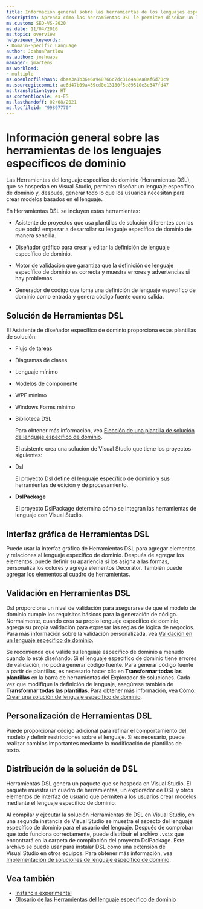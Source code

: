 ```yaml
---
title: Información general sobre las herramientas de los lenguajes específicos de dominio
description: Aprenda cómo las herramientas DSL le permiten diseñar un lenguaje específico de dominio y, después, generar todo lo que los usuarios deben tener para crear modelos basados en el lenguaje.
ms.custom: SEO-VS-2020
ms.date: 11/04/2016
ms.topic: overview
helpviewer_keywords:
- Domain-Specific Language
author: JoshuaPartlow
ms.author: joshuapa
manager: jmartens
ms.workload:
- multiple
ms.openlocfilehash: dbae3a1b36e6a948766c7dc31d4a8ea8af6d70c9
ms.sourcegitcommit: ae6d47b09a439cd0e13180f5e89510e3e347fd47
ms.translationtype: HT
ms.contentlocale: es-ES
ms.lasthandoff: 02/08/2021
ms.locfileid: "99897770"
---
```

# <a name="overview-of-domain-specific-language-tools"></a>Información general sobre las herramientas de los lenguajes específicos de dominio
Las Herramientas del lenguaje específico de dominio (Herramientas DSL), que se hospedan en Visual Studio, permiten diseñar un lenguaje específico de dominio y, después, generar todo lo que los usuarios necesitan para crear modelos basados en el lenguaje.

 En Herramientas DSL se incluyen estas herramientas:

- Asistente de proyectos que usa plantillas de solución diferentes con las que podrá empezar a desarrollar su lenguaje específico de dominio de manera sencilla.

- Diseñador gráfico para crear y editar la definición de lenguaje específico de dominio.

- Motor de validación que garantiza que la definición de lenguaje específico de dominio es correcta y muestra errores y advertencias si hay problemas.

- Generador de código que toma una definición de lenguaje específico de dominio como entrada y genera código fuente como salida.

## <a name="the-dsl-tools-solution"></a>Solución de Herramientas DSL
 El Asistente de diseñador específico de dominio proporciona estas plantillas de solución:

- Flujo de tareas

- Diagramas de clases

- Lenguaje mínimo

- Modelos de componente

- WPF mínimo

- Windows Forms mínimo

- Biblioteca DSL

  Para obtener más información, vea [Elección de una plantilla de solución de lenguaje específico de dominio](../modeling/choosing-a-domain-specific-language-solution-template.md).

  El asistente crea una solución de Visual Studio que tiene los proyectos siguientes:

- Dsl

   El proyecto Dsl define el lenguaje específico de dominio y sus herramientas de edición y de procesamiento.

- **DslPackage**

   El proyecto DslPackage determina cómo se integran las herramientas de lenguaje con Visual Studio.

## <a name="the-dsl-tools-graphical-interface"></a>Interfaz gráfica de Herramientas DSL
 Puede usar la interfaz gráfica de Herramientas DSL para agregar elementos y relaciones al lenguaje específico de dominio. Después de agregar los elementos, puede definir su apariencia si los asigna a las formas, personaliza los colores y agrega elementos Decorator. También puede agregar los elementos al cuadro de herramientas.

## <a name="validation-in-dsl-tools"></a>Validación en Herramientas DSL
 Dsl proporciona un nivel de validación para asegurarse de que el modelo de dominio cumple los requisitos básicos para la generación de código. Normalmente, cuando crea su propio lenguaje específico de dominio, agrega su propia validación para expresar las reglas de lógica de negocios. Para más información sobre la validación personalizada, vea [Validación en un lenguaje específico de dominio](../modeling/validation-in-a-domain-specific-language.md).

 Se recomienda que valide su lenguaje específico de dominio a menudo cuando lo esté diseñando. Si el lenguaje específico de dominio tiene errores de validación, no podrá generar código fuente. Para generar código fuente a partir de plantillas, es necesario hacer clic en **Transformar todas las plantillas** en la barra de herramientas del Explorador de soluciones. Cada vez que modifique la definición de lenguaje, asegúrese también de **Transformar todas las plantillas**. Para obtener más información, vea [Cómo: Crear una solución de lenguaje específico de dominio](../modeling/how-to-create-a-domain-specific-language-solution.md).

## <a name="customization-of-dsl-tools"></a>Personalización de Herramientas DSL
 Puede proporcionar código adicional para refinar el comportamiento del modelo y definir restricciones sobre el lenguaje. Si es necesario, puede realizar cambios importantes mediante la modificación de plantillas de texto.

## <a name="distributing-your-dsl-solution"></a>Distribución de la solución de DSL
 Herramientas DSL genera un paquete que se hospeda en Visual Studio. El paquete muestra un cuadro de herramientas, un explorador de DSL y otros elementos de interfaz de usuario que permiten a los usuarios crear modelos mediante el lenguaje específico de dominio.

 Al compilar y ejecutar la solución Herramientas de DSL en Visual Studio, en una segunda instancia de Visual Studio se muestra el aspecto del lenguaje específico de dominio para el usuario del lenguaje. Después de comprobar que todo funciona correctamente, puede distribuir el archivo `.vsix` que encontrará en la carpeta de compilación del proyecto DslPackage. Este archivo se puede usar para instalar DSL como una extensión de Visual Studio en otros equipos.  Para obtener más información, vea [Implementación de soluciones de lenguaje específico de dominio](msi-and-vsix-deployment-of-a-dsl.md).

## <a name="see-also"></a>Vea también

- [Instancia experimental](../extensibility/the-experimental-instance.md)
- [Glosario de las Herramientas del lenguaje específico de dominio](/previous-versions/bb126564(v=vs.100))